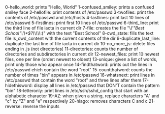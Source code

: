 0-hello_world: prints "Hello, World" 
1-confused_smiley: prints a confused smiley face
2-hellofile: print contents of /etc/passwd
3-twofiles: print the contents of /etc/passwd and /etc/hosts
4-lastlines: print last 10 lines of /etc/passwd
5-firstlines: print first 10 lines of /etc/passwd
6-third_line: print the third line of file iacta in current dir
7-file: creates  the file "\\*\\\'\"Best School\"\\'\\\*\$\?\\*\\*\\*\\*\\*:)" with the text "Best School"
8-cwd_state: fills the text file ls_cwd_content with the current contents of the dir
9-duplicate_last_line: duplicate the last line of file iacta in current dir
10-no_more_js: delete files ending in .js (not directories)
11-directories: counts the number of directories and subdirectories in current dir
12-newest_files: print 10 newest files, one per line (order: newest to oldest)
13-unique: given a list of words, print only those who appear once
14-findthatword: prints out the lines in /etc/passwd ehich contain the word "root"
15-countthatword: counts the number of times "bin" appears in /etc/passwd
16-whatsnext: print lines in /etc/passwd that contain the word "root" and three lines after them
17-hidethisword: display all lines in /etc/passwd that DON'T contain the pattern "bin"
18-letteronly: print lines in /etc/ssh/sshd_config that start with an alphabetic character
19-AZ: when given a string, replace characters "A" and "c" by "Z" and "e" respectively
20-hiago: removes characters C and c
21-reverse: reverse the inputs
